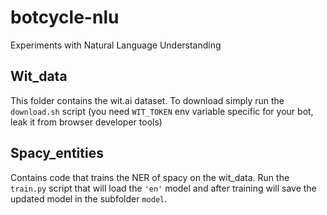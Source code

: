 # botcycle-nlu
Experiments with Natural Language Understanding

## Wit_data

This folder contains the wit.ai dataset. To download simply run the `download.sh` script (you need `WIT_TOKEN` env variable specific for your bot, leak it from browser developer tools)

## Spacy_entities

Contains code that trains the NER of spacy on the wit_data. Run the `train.py` script that will load the `'en'` model and after training will save the updated model in the subfolder `model`.
